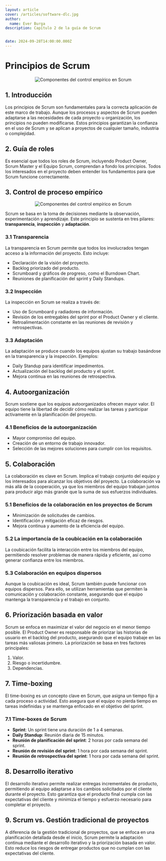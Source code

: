 ```yaml
---
layout: article
cover: /articles/software-dlc.jpg
author:
  name: Ever Burga
description: Capítulo 2 de la guía de Scrum


date: 2024-09-28T14:00:00.000Z
---
```


# Principios de Scrum

<p align="center">
  <img src="/articles/2024/septiembre/scrum-principles.jpg" alt="Componentes del control empírico en Scrum">
</p>

## 1. Introducción

Los principios de Scrum son fundamentales para la correcta aplicación de este marco de trabajo. Aunque los procesos y aspectos de Scrum pueden adaptarse a las necesidades de cada proyecto u organización, los principios no pueden modificarse. Estos principios garantizan la confianza en el uso de Scrum y se aplican a proyectos de cualquier tamaño, industria o complejidad.

## 2. Guía de roles

Es esencial que todos los roles de Scrum, incluyendo Product Owner, Scrum Master y el Equipo Scrum, comprendan a fondo los principios. Todos los interesados en el proyecto deben entender los fundamentos para que Scrum funcione correctamente.

## 3. Control de proceso empírico


<p align="center">
  <img src="/articles/2024/septiembre/scrum-empirical-control-components.png" alt="Componentes del control empírico en Scrum">
</p>

Scrum se basa en la toma de decisiones mediante la observación, experimentación y aprendizaje. Este principio se sustenta en tres pilares: **transparencia**, **inspección** y **adaptación**.

### 3.1 Transparencia

La transparencia en Scrum permite que todos los involucrados tengan acceso a la información del proyecto. Esto incluye:
- Declaración de la visión del proyecto.
- Backlog priorizado del producto.
- Scrumboard y gráficos de progreso, como el Burndown Chart.
- Reuniones de planificación del sprint y Daily Standups.

### 3.2 Inspección

La inspección en Scrum se realiza a través de:
- Uso de Scrumboard y radiadores de información.
- Revisión de los entregables del sprint por el Product Owner y el cliente.
- Retroalimentación constante en las reuniones de revisión y retrospectivas.

### 3.3 Adaptación

La adaptación se produce cuando los equipos ajustan su trabajo basándose en la transparencia y la inspección. Ejemplos:
- Daily Standup para identificar impedimentos.
- Actualización del backlog del producto y el sprint.
- Mejora continua en las reuniones de retrospectiva.

## 4. Autoorganización

Scrum sostiene que los equipos autoorganizados ofrecen mayor valor. El equipo tiene la libertad de decidir cómo realizar las tareas y participar activamente en la planificación del proyecto.

### 4.1 Beneficios de la autoorganización

- Mayor compromiso del equipo.
- Creación de un entorno de trabajo innovador.
- Selección de las mejores soluciones para cumplir con los requisitos.

## 5. Colaboración

La colaboración es clave en Scrum. Implica el trabajo conjunto del equipo y los interesados para alcanzar los objetivos del proyecto. La colaboración va más allá de la cooperación, ya que los miembros del equipo trabajan juntos para producir algo más grande que la suma de sus esfuerzos individuales.

### 5.1 Beneficios de la colaboración en los proyectos de Scrum

- Minimización de solicitudes de cambios.
- Identificación y mitigación eficaz de riesgos.
- Mejora continua y aumento de la eficiencia del equipo.

### 5.2 La importancia de la coubicación en la colaboración

La coubicación facilita la interacción entre los miembros del equipo, permitiendo resolver problemas de manera rápida y eficiente, así como generar confianza entre los miembros.

### 5.3 Colaboración en equipos dispersos

Aunque la coubicación es ideal, Scrum también puede funcionar con equipos dispersos. Para ello, se utilizan herramientas que permiten la comunicación y colaboración constante, asegurando que el equipo mantenga la transparencia y el trabajo en conjunto.

## 6. Priorización basada en valor

Scrum se enfoca en maximizar el valor del negocio en el menor tiempo posible. El Product Owner es responsable de priorizar las historias de usuario en el backlog del producto, asegurando que el equipo trabaje en las tareas más valiosas primero. La priorización se basa en tres factores principales:
1. Valor.
2. Riesgo o incertidumbre.
3. Dependencias.

## 7. Time-boxing

El time-boxing es un concepto clave en Scrum, que asigna un tiempo fijo a cada proceso o actividad. Esto asegura que el equipo no pierda tiempo en tareas indefinidas y se mantenga enfocado en el objetivo del sprint.

### 7.1 Time-boxes de Scrum

- **Sprint**: Un sprint tiene una duración de 1 a 4 semanas.
- **Daily Standup**: Reunión diaria de 15 minutos.
- **Reunión de planificación del sprint**: 2 horas por cada semana del sprint.
- **Reunión de revisión del sprint**: 1 hora por cada semana del sprint.
- **Reunión de retrospectiva del sprint**: 1 hora por cada semana del sprint.

## 8. Desarrollo iterativo

El desarrollo iterativo permite realizar entregas incrementales de producto, permitiendo al equipo adaptarse a los cambios solicitados por el cliente durante el proyecto. Esto garantiza que el producto final cumpla con las expectativas del cliente y minimiza el tiempo y esfuerzo necesario para completar el proyecto.

## 9. Scrum vs. Gestión tradicional de proyectos

A diferencia de la gestión tradicional de proyectos, que se enfoca en una planificación detallada desde el inicio, Scrum permite la adaptación continua mediante el desarrollo iterativo y la priorización basada en valor. Esto reduce los riesgos de entregar productos que no cumplan con las expectativas del cliente.
